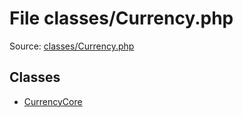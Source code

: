 File classes/Currency.php
=========

Source: [classes/Currency.php](https://github.com/PrestaShop/PrestaShop/blob/1.6.0.14/classes/Currency.php)


Classes
-------

* [CurrencyCore](class.CurrencyCore.md)

